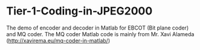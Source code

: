 # Tier-1-Coding-in-JPEG2000
The demo of encoder and decoder in Matlab for EBCOT (Bit plane coder) and MQ coder. The MQ coder Matlab code is mainly from Mr. Xavi Alameda (http://xavirema.eu/mq-coder-in-matlab/)

